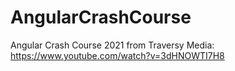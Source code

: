 # AngularCrashCourse

Angular Crash Course 2021 from Traversy Media: https://www.youtube.com/watch?v=3dHNOWTI7H8 
